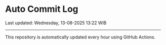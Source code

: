 # Auto Commit Log

Last updated: Wednesday, 13-08-2025 13:22 WIB

---

This repository is automatically updated every hour using GitHub Actions.
